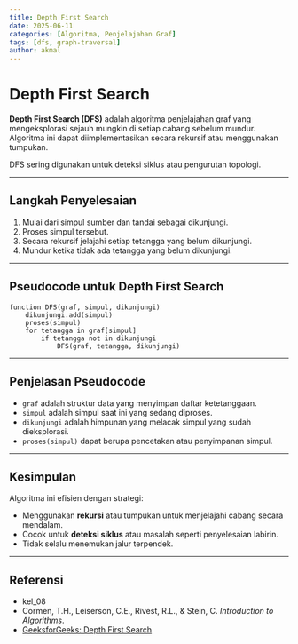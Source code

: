 ```yaml
---
title: Depth First Search
date: 2025-06-11
categories: [Algoritma, Penjelajahan Graf]
tags: [dfs, graph-traversal]
author: akmal
---
```


# Depth First Search

**Depth First Search (DFS)** adalah algoritma penjelajahan graf yang mengeksplorasi sejauh mungkin di setiap cabang sebelum mundur. Algoritma ini dapat diimplementasikan secara rekursif atau menggunakan tumpukan.

DFS sering digunakan untuk deteksi siklus atau pengurutan topologi.

---

## Langkah Penyelesaian

1. Mulai dari simpul sumber dan tandai sebagai dikunjungi.
2. Proses simpul tersebut.
3. Secara rekursif jelajahi setiap tetangga yang belum dikunjungi.
4. Mundur ketika tidak ada tetangga yang belum dikunjungi.

---

## Pseudocode untuk Depth First Search

```text
function DFS(graf, simpul, dikunjungi)
    dikunjungi.add(simpul)
    proses(simpul)
    for tetangga in graf[simpul]
        if tetangga not in dikunjungi
            DFS(graf, tetangga, dikunjungi)
```

---

## Penjelasan Pseudocode

- `graf` adalah struktur data yang menyimpan daftar ketetanggaan.
- `simpul` adalah simpul saat ini yang sedang diproses.
- `dikunjungi` adalah himpunan yang melacak simpul yang sudah dieksplorasi.
- `proses(simpul)` dapat berupa pencetakan atau penyimpanan simpul.

---

## Kesimpulan

Algoritma ini efisien dengan strategi:
- Menggunakan **rekursi** atau tumpukan untuk menjelajahi cabang secara mendalam.
- Cocok untuk **deteksi siklus** atau masalah seperti penyelesaian labirin.
- Tidak selalu menemukan jalur terpendek.

---

## Referensi

- kel_08
- Cormen, T.H., Leiserson, C.E., Rivest, R.L., & Stein, C. *Introduction to Algorithms*.
- [GeeksforGeeks: Depth First Search](https://www.geeksforgeeks.org/depth-first-search-or-dfs-for-a-graph/)